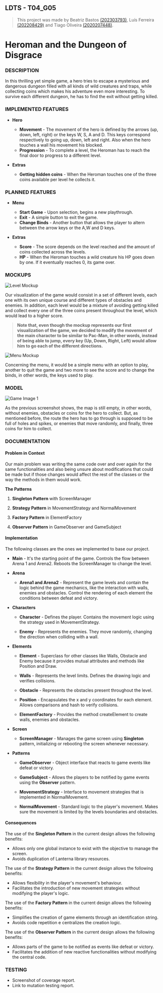 
## LDTS - T04_G05

> This project was made by Beatriz Bastos [(202303793)](https://sigarra.up.pt/feup/pt/fest_geral.cursos_list?pv_num_unico=202303793), Luís Ferreira [(202208429)](https://sigarra.up.pt/feup/pt/fest_geral.cursos_list?pv_num_unico=202208429) and Tiago Oliveira [(2020207448)](https://sigarra.up.pt/feup/pt/fest_geral.cursos_list?pv_num_unico=202007448).

# Heroman and the Dungeon of Disgrace
### DESCRIPTION

In this thrilling yet simple game, a hero tries to escape a mysterious and dangerous dungeon filled with all kinds of wild 
creatures and traps, while collecting coins which makes his adventure even more interesting. To survive each different dungeon, he has to find the exit without getting killed.

### IMPLEMENTED FEATURES

- **Hero** 
  - **Movement** - The movement of the hero is defined by the arrows (up, down, left, right) or the keys W, S, A and D. This keys correspond respectively to going up, down, left and right. Also when the hero touches a wall his movement his blocked.
  - **Progression** - To complete a level, the Heroman has to reach the final door to progress to a different level.

- **Extras**
  - **Getting hidden coins** - When the Heroman touches one of the three coins available per level he collects it.

### PLANNED FEATURES

- **Menu**
  - **Start Game** - Upon selection, begins a new playthrough.
  - **Exit** - A simple button to exit the game.
  - **Change Binds** - Another button that allows the player to altern between the arrow keys or the A,W and D keys.

- **Extras**
  - **Score** - The score depends on the level reached and the amount of coins collected across the levels.
  - **HP** - When the Heroman touches a wild creature his HP goes down by one. If it eventually reaches 0, its game over.

### MOCKUPS

![Level Mockup](Mockups/Levelmockup.png)

Our visualization of the game would consist in a set of different levels, each one with its own unique course and different 
types of obstacles and enemies. In addition, each level would be a mixture of avoiding getting killed and collect every one of the 
three coins present throughout the level, which would lead to a higher score.

> **Note that, even though the mockup represents our first visualization of the game, we decided to modify the movement of the main 
character to be similar to Pac-Man, in other words, instead of being able to jump, every key (Up, Down, Right, Left) would allow him to go 
each of the different directions.**

![Menu Mockup](Mockups/Menumockup.png)

Concerning the menu, it would be a simple menu with an option to play, another to quit the game and two more to see the score and to change the binds, in 
other words, the keys used to play.

### MODEL

![Game Image 1](GameScreenshots/LDTSgame1.jpg)

As the previous screenshot shows, the map is still empty, in other words, without enemies, obstacles or coins for the hero to collect. But, as mentioned before, the route the hero
has to go through is supposed to be full of holes and spikes, or enemies that move randomly, and finally, three coins for him to collect.

### DOCUMENTATION

#### **Problem in Context**
Our main problem was writing the same code over and over again for the same functionalities and also being unsure about modifications that
could be made but if those changes would affect the rest of the classes or the way the methods in them would work.

**The Patterns**

1. **Singleton Pattern** with ScreenManager

2. **Strategy Pattern** in MovementStrategy and NormalMovement

3. **Factory Pattern** in ElementFactory

4. **Observer Pattern** in GameObserver and GameSubject

#### **Implementation**

The following classes are the ones we implemented to base our project.

- **Main** - It's the starting point of the game. Controls the flow between Arena 1 and Arena2. Reboots the ScreenManager to change the level.

- **Arena**
  - **Arena1 and Arena2** - Represent the game levels and contain the logic behind the game mechanics, like the interaction with walls, enemies and obstacles. Control the rendering of each element the conditions between defeat and victory.

- **Characters**
  - **Character** - Defines the player. Contains the movement logic using the strategy used in MovementStrategy.

  - **Enemy** - Represents the enemies. They move randomly, changing the direction when colliding with a wall.

- **Elements**
  - **Element** - Superclass for other classes like Walls, Obstacle and Enemy because it provides mutual attributes and methods like Position and Draw.

  - **Walls** - Represents the level limits. Defines the drawing logic and verifies collisions.

  - **Obstacle** - Represents the obstacles present throughout the level.

  - **Position** - Encapsulates the x and y coordinates for each element. Allows comparisons and hash to verify collisions.

  - **ElementFactory** - Provides the method createElement to create walls, enemies and obstacles.

- **Screen**
  - **ScreenManager** - Manages the game screen using **Singleton** pattern, initializing or rebooting the screen whenever necessary.

- **Patterns**
  - **GameObserver** - Object interface that reacts to game events like defeat or victory.

  - **GameSubject** - Allows the players to be notified by game events using the **Observer** pattern.

  - **MovementStrategy** - Interface to movement strategies that is implemented in NormalMovement.

  - **NormalMovement** - Standard logic to the player's movement. Makes sure the movement is limited by the levels boundaries and obstacles. 

#### **Consequences**

The use of the **Singleton Pattern** in the current design allows the following benefits:

- Allows only one global instance to exist with the objective to manage the screen. 
- Avoids duplication of Lanterna library resources.

The use of the **Strategy Pattern** in the current design allows the following benefits:

- Allows flexibility in the player's movement's behaviour.
- Facilitates the introduction of new movement strategies without modifying the player's logic.

The use of the **Factory Pattern** in the current design allows the following benefits:

- Simplifies the creation of game elements through an identification string.
- Avoids code repetition e centralizes the creation logic.

The use of the **Observer Pattern** in the current design allows the following benefits:

- Allows parts of the game to be notified as events like defeat or victory.
- Facilitates the addition of new reactive functionalities without modifying the central code.

### TESTING

- Screenshot of coverage report.
- Link to mutation testing report.

